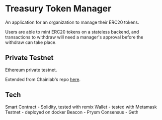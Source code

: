 # Treasury Token Manager

An application for an organization to manage their ERC20 tokens.  

Users are able to mint ERC20 tokens on a stateless backend, and transactions to withdraw will need a manager's approval before the withdraw can take place.

## Private Testnet

Ethereum private testnet.

Extended from Chainlab's repo [here](https://github.com/OffchainLabs/eth-pos-devnet).

## Tech

Smart Contract - Solidity, tested with remix
Wallet - tested with Metamask
Testnet - deployed on docker
Beacon - Prysm
Consensus - Geth
